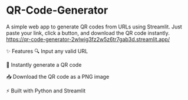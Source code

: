 # QR-Code-Generator
A simple web app to generate QR codes from URLs using Streamlit. Just paste your link, click a button, and download the QR code instantly.
https://qr-code-generator-2wlwig3fz2w5z6tr7gab3d.streamlit.app/

✨ Features
🔍 Input any valid URL

🧾 Instantly generate a QR code

📥 Download the QR code as a PNG image

⚡ Built with Python and Streamlit
